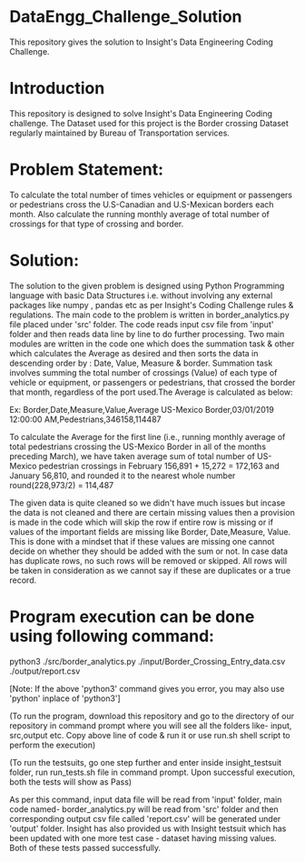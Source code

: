 # DataEngg_Challenge_Solution
This repository gives the solution to Insight's Data Engineering Coding Challenge.

# Introduction
This repository is designed to solve Insight's Data Engineering Coding challenge. The Dataset used for this project is the Border crossing Dataset regularly maintained by Bureau of Transportation services. 

# Problem Statement:
To calculate the total number of times vehicles or equipment or passengers or pedestrians cross the U.S-Canadian and U.S-Mexican borders each month. Also calculate the running monthly average of total number of crossings for that type of crossing and border.

# Solution:
The solution to the given problem is designed using Python Programming language with basic Data Structures i.e. without involving any external packages like numpy , pandas etc as per Insight's Coding Challenge rules & regulations. The main code to the problem is written in border_analytics.py file placed under 'src' folder. The code reads input csv file from 'input' folder and then reads data line by line to do further processing. Two main modules are written in the code one which does the summation task & other which calculates the Average as desired and then sorts the data in descending order by : Date, Value, Measure & border. Summation task involves summing the total number of crossings (Value) of each type of vehicle or equipment, or passengers or pedestrians, that crossed the border that month, regardless of the port used.The Average is calculated as below:

Ex:
Border,Date,Measure,Value,Average
US-Mexico Border,03/01/2019 12:00:00 AM,Pedestrians,346158,114487

To calculate the Average for the first line (i.e., running monthly average of total pedestrians crossing the US-Mexico Border in all of the months preceding March), we have taken average sum of total number of US-Mexico pedestrian crossings in February 156,891 + 15,272 = 172,163 and January 56,810, and rounded it to the nearest whole number round(228,973/2) = 114,487

The given data is quite cleaned so we didn't have much issues but incase the data is not cleaned and there are certain missing values then a provision is made in the code which will skip the row if entire row is missing or if values of the important fields are missing like Border, Date,Measure, Value. This is done with a mindset that if these values are missing one cannot decide on whether they should be added with the sum or not. In case data has duplicate rows, no such rows will be removed or skipped. All rows will be taken in consideration as we cannot say if these are duplicates or a true record.

# Program execution can be done using following command:
python3 ./src/border_analytics.py ./input/Border_Crossing_Entry_data.csv ./output/report.csv

[Note: If the above 'python3' command gives you error, you may also use 'python' inplace of 'python3']

(To run the program, download this repository and go to the directory of our repository in command prompt where you will see all the folders like- input, src,output etc. Copy above line of code & run it or use run.sh shell script to perform the execution)

(To run the testsuits, go one step further and enter inside insight_testsuit folder, run run_tests.sh file in command prompt. Upon successful execution, both the tests will show as Pass)

As per this command, input data file will be read from 'input' folder, main code named- border_analytics.py will be read from 'src' folder and then corresponding output csv file called 'report.csv' will be generated under 'output' folder. Insight has also provided us with Insight testsuit which has been updated with one more test case - dataset having missing values. Both of these tests passed successfully.

